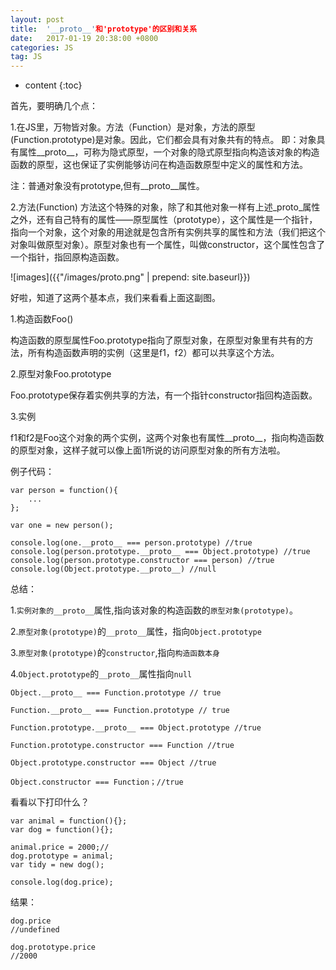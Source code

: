 ```yaml
---
layout: post
title:  '__proto__'和'prototype'的区别和关系
date:   2017-01-19 20:38:00 +0800
categories: JS
tag: JS
---
```


* content
{:toc}

首先，要明确几个点：

1.在JS里，万物皆对象。方法（Function）是对象，方法的原型(Function.prototype)是对象。因此，它们都会具有对象共有的特点。
即：对象具有属性__proto__，可称为隐式原型，一个对象的隐式原型指向构造该对象的构造函数的原型，这也保证了实例能够访问在构造函数原型中定义的属性和方法。

注：普通对象没有prototype,但有__proto__属性。

2.方法(Function)
方法这个特殊的对象，除了和其他对象一样有上述_proto_属性之外，还有自己特有的属性——原型属性（prototype），这个属性是一个指针，指向一个对象，这个对象的用途就是包含所有实例共享的属性和方法（我们把这个对象叫做原型对象）。原型对象也有一个属性，叫做constructor，这个属性包含了一个指针，指回原构造函数。

![images]({{"/images/proto.png" | prepend: site.baseurl}})

好啦，知道了这两个基本点，我们来看看上面这副图。

1.构造函数Foo()

构造函数的原型属性Foo.prototype指向了原型对象，在原型对象里有共有的方法，所有构造函数声明的实例（这里是f1，f2）都可以共享这个方法。

2.原型对象Foo.prototype

Foo.prototype保存着实例共享的方法，有一个指针constructor指回构造函数。

3.实例

f1和f2是Foo这个对象的两个实例，这两个对象也有属性__proto__，指向构造函数的原型对象，这样子就可以像上面1所说的访问原型对象的所有方法啦。

例子代码：

```
var person = function(){
	...
};

var one = new person();

console.log(one.__proto__ === person.prototype) //true
console.log(person.prototype.__proto__ === Object.prototype) //true
console.log(person.prototype.constructor === person) //true
console.log(Object.prototype.__proto__) //null
```

总结：

1.`实例对象的__proto__`属性,指向该对象的构造函数的`原型对象(prototype)`。

2.`原型对象(prototype)`的`__proto__`属性，指向`Object.prototype`

3.`原型对象(prototype)`的`constructor`,指向`构造函数本身`

4.`Object.prototype`的`__proto__`属性指向`null`

```
Object.__proto__ === Function.prototype // true

Function.__proto__ === Function.prototype // true

Function.prototype.__proto__ === Object.prototype //true

Function.prototype.constructor === Function //true

Object.prototype.constructor === Object //true

Object.constructor === Function；//true 
```

看看以下打印什么？

```
var animal = function(){};
var dog = function(){};

animal.price = 2000;//
dog.prototype = animal;
var tidy = new dog();

console.log(dog.price);
```

结果：

```
dog.price
//undefined

dog.prototype.price
//2000
```